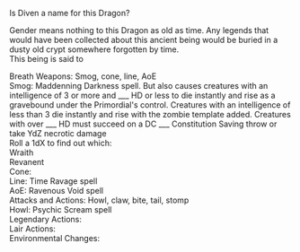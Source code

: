 Is Diven a name for this Dragon?
 
Gender means nothing to this Dragon as old as time. Any legends that would have been collected about this ancient being would be buried in a dusty old crypt somewhere forgotten by time.  
This being is said to
 
Breath Weapons: Smog, cone, line, AoE  
Smog: Maddenning Darkness spell. But also causes creatures with an intelligence of 3 or more and ___ HD or less to die instantly and rise as a gravebound under the Primordial's control. Creatures with an intelligence of less than 3 die instantly and rise with the zombie template added. Creatures with over ___ HD must succeed on a DC ___ Constitution Saving throw or take YdZ necrotic damage  
Roll a 1dX to find out which:  
Wraith  
Revanent  
Cone:  
Line: Time Ravage spell  
AoE: Ravenous Void spell  
Attacks and Actions: Howl, claw, bite, tail, stomp  
Howl: Psychic Scream spell  
Legendary Actions:  
Lair Actions:  
Environmental Changes: